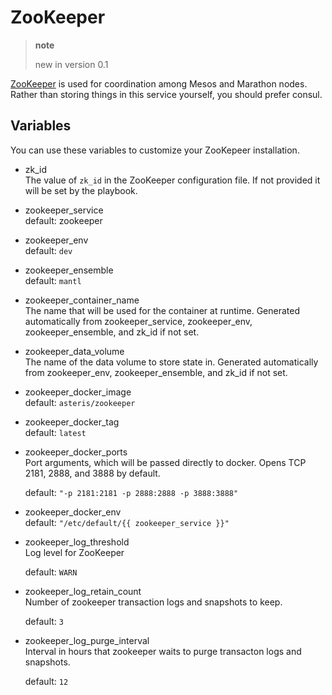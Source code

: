 # ZooKeeper

> **note**
> 
> new in version 0.1

[ZooKeeper](https://zookeeper.apache.org/) is used for coordination
among Mesos and Marathon nodes. Rather than storing things in this
service yourself, you should prefer consul.

## Variables

You can use these variables to customize your ZooKepeer installation.

  - zk\_id  
    The value of `zk_id` in the ZooKeeper configuration file. If not
    provided it will be set by the playbook.

  - zookeeper\_service  
    default: zookeeper

  - zookeeper\_env  
    default: `dev`

  - zookeeper\_ensemble  
    default: `mantl`

  - zookeeper\_container\_name  
    The name that will be used for the container at runtime. Generated
    automatically from zookeeper\_service, zookeeper\_env,
    zookeeper\_ensemble, and zk\_id if not set.

  - zookeeper\_data\_volume  
    The name of the data volume to store state in. Generated
    automatically from zookeeper\_env, zookeeper\_ensemble, and zk\_id
    if not set.

  - zookeeper\_docker\_image  
    default: `asteris/zookeeper`

  - zookeeper\_docker\_tag  
    default: `latest`

  - zookeeper\_docker\_ports  
    Port arguments, which will be passed directly to docker. Opens TCP
    2181, 2888, and 3888 by default.
    
    default: `"-p 2181:2181 -p 2888:2888 -p 3888:3888"`

  - zookeeper\_docker\_env  
    default: `"/etc/default/{{ zookeeper_service }}"`

  - zookeeper\_log\_threshold  
    Log level for ZooKeeper
    
    default: `WARN`

  - zookeeper\_log\_retain\_count  
    Number of zookeeper transaction logs and snapshots to keep.
    
    default: `3`

  - zookeeper\_log\_purge\_interval  
    Interval in hours that zookeeper waits to purge transacton logs and
    snapshots.
    
    default: `12`

